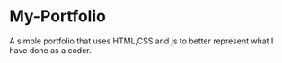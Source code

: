 # My-Portfolio
A simple portfolio that uses HTML,CSS and js to better represent what I have done as a coder.
